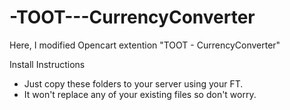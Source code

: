 # -TOOT---CurrencyConverter

Here, I modified Opencart extention "TOOT - CurrencyConverter"

Install Instructions

* Just copy these folders to your server using your FT.
* It won't replace any of your existing files so don't worry.
